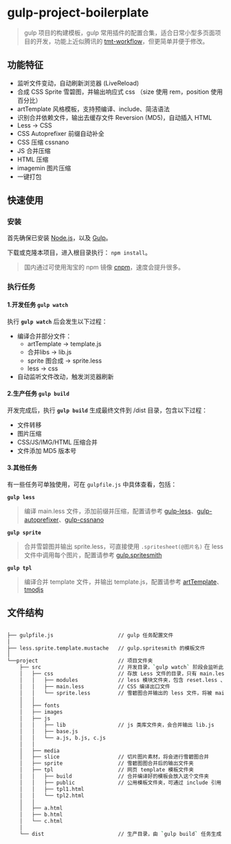 # gulp-project-boilerplate

> gulp 项目的构建模板，gulp 常用插件的配置合集，适合日常小型多页面项目的开发，功能上近似腾讯的 [tmt-workflow](https://github.com/weixin/tmt-workflow)，但更简单并便于修改。


## 功能特征

 - 监听文件变动，自动刷新浏览器 (LiveReload)
 - 合成 CSS Sprite 雪碧图，并输出响应式 css （size 使用 rem，position 使用百分比）
 - artTemplate 风格模板，支持预编译、include、简洁语法
 - 识别合并依赖文件，输出去缓存文件 Reversion (MD5)，自动插入 HTML
 - Less -> CSS
 - CSS Autoprefixer 前缀自动补全
 - CSS 压缩 cssnano
 - JS 合并压缩
 - HTML 压缩
 - imagemin 图片压缩
 - 一键打包


## 快速使用

### 安装
首先确保已安装 [Node.js](https://nodejs.org/)，以及 [Gulp](https://github.com/gulpjs/gulp/tree/4.0)。

下载或克隆本项目，进入根目录执行： `npm install`。

>国内通过可使用淘宝的 npm 镜像 [cnpm](https://npm.taobao.org/)，速度会提升很多。


### 执行任务

#### 1.开发任务 `gulp watch`

执行 **`gulp watch`** 后会发生以下过程：

 - 编译合并部分文件：
 	- artTemplate -> template.js
 	- 合并libs -> lib.js
 	- sprite 图合成 -> sprite.less
 	- less -> css
 - 自动监听文件改动，触发浏览器刷新


#### 2.生产任务 `gulp build`

开发完成后，执行 **`gulp build`** 生成最终文件到 /dist 目录，包含以下过程：

 - 文件转移
 - 图片压缩
 - CSS/JS/IMG/HTML  压缩合并
 - 文件添加 MD5 版本号 


#### 3.其他任务

有一些任务可单独使用，可在 `gulpfile.js` 中具体查看，包括：

**`gulp less`** 
> 编译 main.less 文件，添加前缀并压缩，配置请参考 [gulp-less](https://github.com/plus3network/gulp-less)、[gulp-autoprefixer](https://github.com/sindresorhus/gulp-autoprefixer)、[gulp-cssnano](https://github.com/ben-eb/gulp-cssnano)

**`gulp sprite`** 
> 合并雪碧图并输出 sprite.less，可直接使用 `.spritesheet(@图片名)` 在 less 文件中调用每个图片，配置请参考 [gulp.spritesmith](https://github.com/twolfson/gulp.spritesmith)

**`gulp tpl`** 
> 编译合并 template 文件，并输出 template.js，配置请参考 [artTemplate](http://aui.github.io/artTemplate/)、[tmodjs](https://github.com/aui/tmodjs)


## 文件结构

```bash

├── gulpfile.js 					// gulp 任务配置文件
│ 								
├── less.sprite.template.mustache 	// gulp.spritesmith 的模板文件
│
└──project 							// 项目文件夹
	├── src 						// 开发目录，`gulp watch` 阶段会监听此目录下的部分文件变动
	│	├── css 					// 存放 Less 文件的目录，只有 main.less 会被编译
	│	│	├── modules 			// less 模块文件夹，包含 reset.less 、 variable.less  等 
	│	│	├── main.less 			// CSS 编译出口文件
	│	│	└── sprite.less 		// 雪碧图合并输出的 less 文件，将被 main.less 引用
	│	│
	│	├── fonts   
	│	├── images
	│	├── js
	│	│	├── lib 				// js 类库文件夹，会合并输出 lib.js
	│	│	├── base.js 
	│	│	└── a.js, b.js, c.js
	│	│	
	│	├── media
	│	├── slice 					// 切片图片素材，将会进行雪碧图合并
	│	├── sprite 					// 雪碧图图合并后的输出文件夹
	│	├── tpl 					// 网页 template 模板文件夹
	│	│	├── build				// 合并编译好的模板会放入这个文件夹 
	│	│	├── public				// 公用模板文件夹，可通过 include 引用
	│	│	├── tpl1.html 						
	│	│	└── tpl2.html
	│	│
	│	├── a.html
	│	├── b.html
	│	└── c.html
	│
	└── dist						// 生产目录，由 `gulp build` 任务生成

```





 
